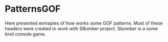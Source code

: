 # PatternsGOF
Here presented exmaples of how works some GOF patterns. Most of these headers were created to work with SBomber project. Sbomber is a some kind console game.
